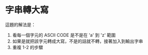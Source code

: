 # 字串轉大寫

這題的解法是：

1. 看每一個字元的 ASCII CODE 是不是在 'a' 到 'z' 範圍
2. 如果是就把該字元轉成大寫，不是的話就不轉，接著加入到輸出字串
3. 重複 1-2 的步驟